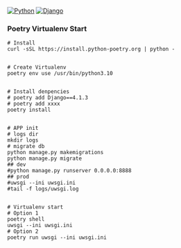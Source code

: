 [![Python](https://img.shields.io/badge/Python-3.10.9-red)](https://www.python.org/downloads/release/python-3109/)
[![Django](https://img.shields.io/badge/Django-4.1.3-blue)](https://docs.djangoproject.com/en/4.2/releases/4.1/)

### Poetry Virtualenv Start
```shell
# Install
curl -sSL https://install.python-poetry.org | python -


# Create Virtualenv
poetry env use /usr/bin/python3.10


# Install denpencies
# poetry add Django==4.1.3
# poetry add xxxx
poetry install


# APP init
# logs dir
mkdir logs
# migrate db
python manage.py makemigrations
python manage.py migrate
## dev
#python manage.py runserver 0.0.0.0:8888
## prod
#uwsgi --ini uwsgi.ini
#tail -f logs/uwsgi.log


# Virtualenv start
# Option 1
poetry shell
uwsgi --ini uwsgi.ini
# Option 2
poetry run uwsgi --ini uwsgi.ini
```
